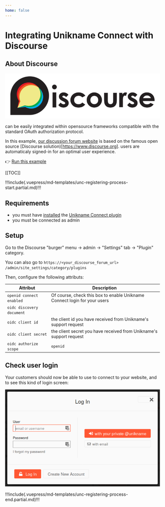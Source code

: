 ```yaml
---
home: false
---
```


# Integrating Unikname Connect with Discourse

## About Discourse

![Discourse](./discourse-logo-full.png)

<uniknameconnect/> can be easily integrated within opensource frameworks compatible with the standard OAuth authorization protocol.

In this example, [our discussion forum website](https://forum.unikname.com/) is based on the famous open source [Discourse solution)[https://www.discourse.org]. <unikname/> users are automaticaly signed-in for an optimal user experience.

👉 [Run this example](https://forum.unikname.com/)

[[TOC]]

!!!include(.vuepress/md-templates/unc-registering-process-start.partial.md)!!!

## Requirements
 
- you must have [installed](https://meta.discourse.org/t/install-plugins-in-discourse/19157) the [Unikname Connect plugin](https://github.com/discourse/discourse-openid-connect)
- you must be connected as admin

## Setup

Go to the Discourse "burger" menu → admin → "Settings" tab → "Plugin" category.

You can also go to `https://<your_discourse_forum_url>` `/admin/site_settings/category/plugins`

Then, configure the following attributs:

| Attribut | Description |
|--------|-----------|
| `openid connect enabled`  | Of course, check this box to enable Unikname Connect login for your users |
| `oidc discovery document` | <UncServerUrl/> |
| `oidc client id` | the client id you have received from Unikname's support request |
| `oidc client secret` | the client secret you have received from Unikname's support request |
| `oidc authorize scope` |`openid` |

## Check user login

Your customers should now be able to use <uniknameconnect/> to connect to your website, and to see this kind of login screen:

![Discourse with Unikname Connect](./discourse-login-screen-with-unc.png)

!!!include(.vuepress/md-templates/unc-registering-process-end.partial.md)!!!
